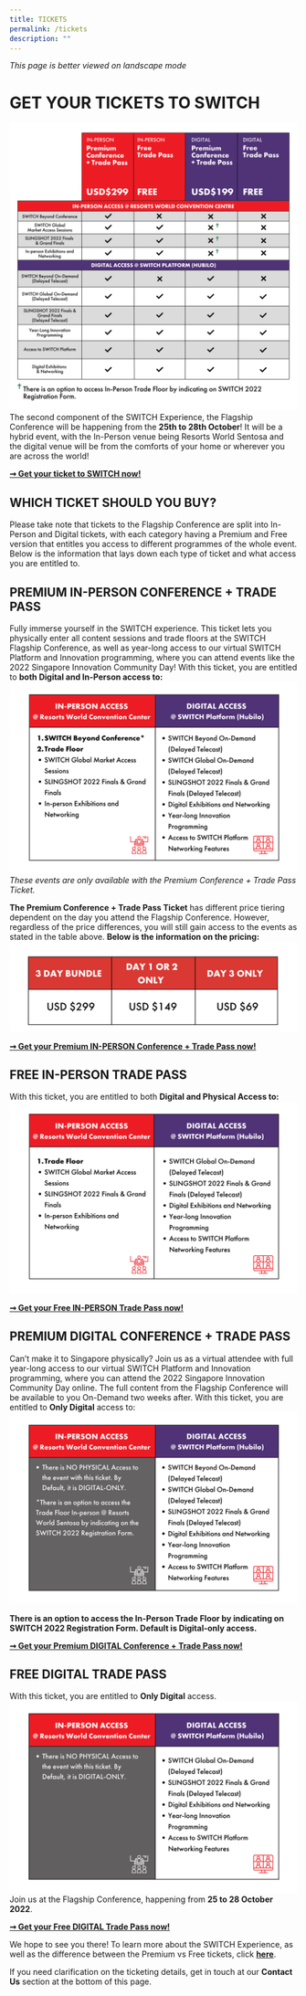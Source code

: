 ```yaml
---
title: TICKETS
permalink: /tickets
description: ""
---
```

*This page is better viewed on landscape mode*

# **GET YOUR TICKETS TO SWITCH**
![](/images/SWITCH%202022%20Landing%20Page/ticketing%20table%20ver%202%20with%20cross.png)
The second component of the SWITCH Experience, the Flagship Conference will be happening from the **25th to 28th October**! It will be a hybrid event, with the In-Person venue being Resorts World Sentosa and the digital venue will be from the comforts of your home or wherever you are across the world! 

**[➞ Get your ticket to SWITCH now!](https://community.switchsg.org/register)**

## **WHICH TICKET SHOULD YOU BUY?** 
Please take note that tickets to the Flagship Conference are split into In-Person and Digital tickets, with each category having a Premium and Free version that entitles you access to different programmes of the whole event. Below is the information that lays down each type of ticket and what access you are entitled to.

## **PREMIUM IN-PERSON CONFERENCE + TRADE PASS**

Fully immerse yourself in the SWITCH experience. This ticket lets you physically enter all content sessions and trade floors at the SWITCH Flagship Conference, as well as year-long access to our virtual SWITCH Platform and Innovation programming, where you can attend events like the 2022 Singapore Innovation Community Day! With this ticket, you are entitled to **both Digital and In-Person access to:**
![](/images/SWITCH%202022%20Landing%20Page/Premium%20Conference%20Trade%20Pass%20Ticket%20$299%20purple%20ver%20.png)
*These events are only available with the Premium Conference + Trade Pass Ticket.*

**The Premium Conference + Trade Pass Ticket** has different price tiering dependent on the day you attend the Flagship Conference. However, regardless of the price differences, you will still gain access to the events as stated in the table above. **Below is the information on the pricing:**
![](/images/SWITCH%202022%20Landing%20Page/DFEFB720-DDC0-482C-B405-6EB8C9FA285F_1_201_a%20ver2.jpeg)

**[➞ Get your Premium IN-PERSON Conference + Trade Pass now!](https://community.switchsg.org/register)**

## **FREE IN-PERSON TRADE PASS**

With this ticket, you are entitled to both **Digital and Physical Access to:**
![](/images/SWITCH%202022%20Landing%20Page/Free%20In-person%20Trade%20Pass%20Ticket%20$0%20purple%20ver%20.png)

**[➞ Get your Free IN-PERSON Trade Pass now!](https://community.switchsg.org/register)**

## **PREMIUM DIGITAL CONFERENCE + TRADE PASS**

Can’t make it to Singapore physically? Join us as a virtual attendee with full year-long access to our virtual SWITCH Platform and Innovation programming, where you can attend the 2022 Singapore Innovation Community Day online. The full content from the Flagship Conference will be available to you On-Demand two weeks after. With this ticket, you are entitled to **Only Digital** access to:![](/images/SWITCH%202022%20Landing%20Page/Digital%20Premium%20Conference%20Trade%20Pass%20$199%20.png)

**There is an option to access the In-Person Trade Floor by indicating on SWITCH 2022 Registration Form. Default is Digital-only access.**

**[➞ Get your Premium DIGITAL Conference + Trade Pass now!](https://community.switchsg.org/register)**

## **FREE DIGITAL TRADE PASS**
With this ticket, you are entitled to **Only Digital** access.
![](/images/SWITCH%202022%20Landing%20Page/Free%20Digital%20Trade%20Pass%20$0%20purple%20ver.png)
Join us at the Flagship Conference, happening from **25 to 28 October 2022**. 

**[➞ Get your Free DIGITAL Trade Pass now!](https://community.switchsg.org/register)**

We hope to see you there! To learn more about the SWITCH Experience, as well as the difference between the Premium vs Free tickets, click **[here](https://enterprisesg-switch-staging.netlify.app/the-switch-experience)**. 

If you need clarification on the ticketing details, get in touch at our **Contact Us** section at the bottom of this page.